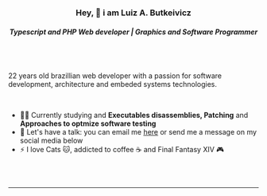 <h3 align="center">Hey, 🤙 i am Luiz A. Butkeivicz</h2>
<h5 align="center">Typescript and PHP Web developer | Graphics and Software Programmer</h5>

<br />

<br />

<p>22 years old brazillian web developer with a passion for software development, architecture and embeded systems technologies.</p>

<br />


- 👨‍💻 Currently studying and **Executables disassemblies, Patching** and **Approaches to optmize software testing**
- 💬 Let's have a talk: you can email me [here](luiz.butkeivicz@gmail.com) or send me a message on my social media below
- ⚡ I love Cats 🐱, addicted to coffee ☕ and Final Fantasy XIV 🎮

<br />

<!-- <h4 align="center">Connect with me</h4>

[<img align="center" alt="LinkedIn" width="22px" src="https://cdn.jsdelivr.net/npm/simple-icons@v3/icons/linkedin.svg" style="margin: 0 8px 0 8px"/>][linkedin]
[<img align="center" alt="GitHub" width="22px" src="https://cdn.jsdelivr.net/npm/simple-icons@v3/icons/github.svg" style="margin: 0 8px 0 8px" />][github]
[<img align="center" alt="Instagram" width="22px" src="https://cdn.jsdelivr.net/npm/simple-icons@v3/icons/instagram.svg" style="margin: 0 8px 0 8px"/>][instagram] -->
<!-- [<img align="left" alt="Twitter" width="22px" src="https://cdn.jsdelivr.net/npm/simple-icons@v3/icons/twitter.svg" style="margin: 0 8px 0 8px"/>][twitter] -->

<br />
<hr />


[typescript]: https://www.typescriptlang.org/
[vuejs]: https://vuejs.org/
[nuxtjs]: https://nuxtjs.org/
[adonisjs]: https://adonisjs.com/
[mysql]: https://www.mysql.com/
[docker]: https://www.docker.com/
[node]: https://nodejs.org
[php]: https://www.php.net/
[laravel]: https://laravel.com

[linkedin]: https://linkedin.com/in/luiz-a-butkeivicz
[instagram]: https://www.instagram.com/l.alex_vicz/
[github]: https://github.com/Binboukami

